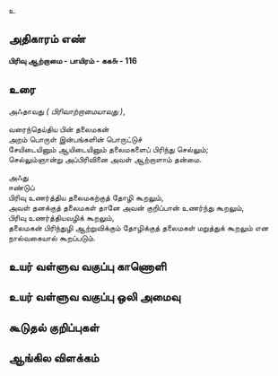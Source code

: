 உ


## அதிகாரம் எண்

**பிரிவு ஆற்றாமை - பாயிரம் - கக௬ - 116**

## உரை

அஃதாவது _( பிரிவாற்றாமையாவது )_,  

வரைந்தெய்திய பின் தலைமகன்  
அறம் பொருள் இன்பங்களின் பொருட்டுச்  
சேயிடையினும் ஆயிடையினும் தலைமகளைப் பிரிந்து செல்லும்;  
செல்லும்ஞான்று அப்பிரிவினை அவள் ஆற்றாளாம் தன்மை. 

அஃது  
ஈண்டுப்  
பிரிவு உணர்த்திய தலைமகற்குத் தோழி கூறலும்,  
அவள் தனக்குத் தலைமகள் தானே அவன் குறிப்பான் உணர்ந்து கூறலும்,  
பிரிவு உணர்த்தியவழிக் கூறலும்,  
தலைமகன் பிரிந்துழி ஆற்றுவிக்கும் தோழிக்குத் தலைமகள் மறுத்துக் கூறலும் என நால்வகையால் கூறப்படும்.

## உயர் வள்ளுவ வகுப்பு காணொளி


## உயர் வள்ளுவ வகுப்பு ஒலி அமைவு 


## கூடுதல் குறிப்புகள்


## ஆங்கில விளக்கம்

